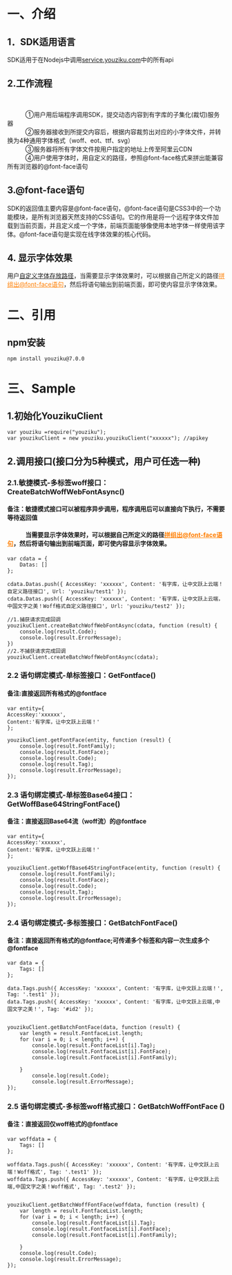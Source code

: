 # 一、介绍

## 1．SDK适用语言<br/>
SDK适用于在Nodejs中调用<a  target="_blank"  href="http://service.youziku.com">service.youziku.com</a>中的所有api<br/>

## 2.工作流程<br/>　　
   ①用户用后端程序调用SDK，提交动态内容到有字库的子集化(裁切)服务器<br/>
   ②服务器接收到所提交内容后，根据内容裁剪出对应的小字体文件，并转换为4种通用字体格式（woff、eot、ttf、svg）<br/>
   ③服务器将所有字体文件按用户指定的地址上传至阿里云CDN<br/>
   ④用户使用字体时，用自定义的路径，参照@font-face格式来拼出能兼容所有浏览器的@font-face语句<br/>

## 3.@font-face语句<br/>
SDK的返回值主要内容是@font-face语句，@font-face语句是CSS3中的一个功能模块，是所有浏览器天然支持的CSS语句。它的作用是将一个远程字体文件加载到当前页面，并且定义成一个字体，前端页面能够像使用本地字体一样使用该字体。@font-face语句是实现在线字体效果的核心代码。<br/>

## 4. 显示字体效果
用户<a href="#user-content-4自定义路径生成模式">自定义字体存放路径</a>，当需要显示字体效果时，可以根据自己所定义的路径<a href="http://service.youziku.com/index.html#format" target="_blank" style="color: #ff7e00;">拼组出@font-face语句</a>，然后将语句输出到前端页面，即可使内容显示字体效果。


# 二、引用
## npm安装
``` npm
npm install youziku@7.0.0
```

# 三、Sample
## 1.初始化YouzikuClient
``` node
var youziku =require("youziku");
var youzikuClient = new youziku.youzikuClient("xxxxxx"); //apikey
```

## 2.调用接口(接口分为5种模式，用户可任选一种)
### 2.1.敏捷模式-多标签woff接口：CreateBatchWoffWebFontAsync()
#### 备注：敏捷模式接口可以被程序异步调用，程序调用后可以直接向下执行，不需要等待返回值
#### &emsp;&emsp;&emsp;当需要显示字体效果时，可以根据自己所定义的路径<a href="http://service.youziku.com/index.html#format" target="_blank" style="color: #ff7e00;">拼组出@font-face语句</a>，然后将语句输出到前端页面，即可使内容显示字体效果。
``` node
var cdata = {
    Datas: []
};

cdata.Datas.push({ AccessKey: 'xxxxxx', Content: '有字库，让中文跃上云端！自定义路径接口', Url: 'youziku/test1' });
cdata.Datas.push({ AccessKey: 'xxxxxx', Content: '有字库，让中文跃上云端，中国文字之美！Woff格式自定义路径接口', Url: 'youziku/test2' });

//1.捕获请求完成回调
youzikuClient.createBatchWoffWebFontAsync(cdata, function (result) {
    console.log(result.Code);
    console.log(result.ErrorMessage); 
})
//2.不捕获请求完成回调
youzikuClient.createBatchWoffWebFontAsync(cdata);

```


### 2.2 语句绑定模式-单标签接口：GetFontface()
#### 备注:直接返回所有格式的@fontface
``` node
var entity={
AccessKey:'xxxxxx',
Content:'有字库，让中文跃上云端！'
};

youzikuClient.getFontFace(entity, function (result) {
    console.log(result.FontFamily);
    console.log(result.FontFace);
    console.log(result.Code);
    console.log(result.Tag);
    console.log(result.ErrorMessage);
});

```
### 2.3 语句绑定模式-单标签Base64接口：GetWoffBase64StringFontFace()
#### 备注：直接返回Base64流（woff流）的@fontface
``` node
var entity={
AccessKey:'xxxxxx',
Content:'有字库，让中文跃上云端！'
};

youzikuClient.getWoffBase64StringFontFace(entity, function (result) {
    console.log(result.FontFamily);
    console.log(result.FontFace);
    console.log(result.Code);
    console.log(result.Tag);
    console.log(result.ErrorMessage);
});
```

### 2.4 语句绑定模式-多标签接口：GetBatchFontFace()
#### 备注：直接返回所有格式的@fontface;可传递多个标签和内容一次生成多个@fontface
``` node
var data = {
    Tags: []
};

data.Tags.push({ AccessKey: 'xxxxxx', Content: '有字库，让中文跃上云端！', Tag: '.test1' });
data.Tags.push({ AccessKey: 'xxxxxx', Content: '有字库，让中文跃上云端,中国文字之美！', Tag: '#id2' });


youzikuClient.getBatchFontFace(data, function (result) {
    var length = result.FontfaceList.length;
    for (var i = 0; i < length; i++) {
        console.log(result.FontfaceList[i].Tag);
        console.log(result.FontfaceList[i].FontFace);
        console.log(result.FontfaceList[i].FontFamily);
    
    }
        console.log(result.Code);
        console.log(result.ErrorMessage);
});

```
### 2.5 语句绑定模式-多标签woff格式接口：GetBatchWoffFontFace ()
#### 备注：直接返回仅woff格式的@fontface
``` node
var woffdata = {
    Tags: []
};

woffdata.Tags.push({ AccessKey: 'xxxxxx', Content: '有字库，让中文跃上云端！Woff格式', Tag: '.test1' });
woffdata.Tags.push({ AccessKey: 'xxxxxx', Content: '有字库，让中文跃上云端,中国文字之美！Woff格式', Tag: '.test2' });


youzikuClient.getBatchWoffFontFace(woffdata, function (result) {
    var length = result.FontfaceList.length;
    for (var i = 0; i < length; i++) {
        console.log(result.FontfaceList[i].Tag);
        console.log(result.FontfaceList[i].FontFace);
        console.log(result.FontfaceList[i].FontFamily);

    }
    console.log(result.Code);
    console.log(result.ErrorMessage);
});
```


